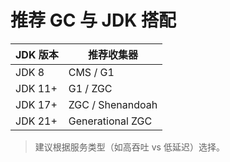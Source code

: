 # 推荐 GC 与 JDK 搭配

| JDK 版本  | 推荐收集器            |
|---------|------------------|
| JDK 8   | CMS / G1         |
| JDK 11+ | G1 / ZGC         |
| JDK 17+ | ZGC / Shenandoah |
| JDK 21+ | Generational ZGC |

> 建议根据服务类型（如高吞吐 vs 低延迟）选择。
